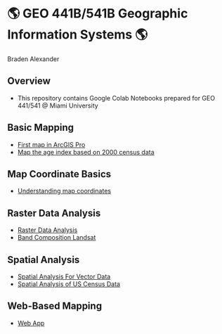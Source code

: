 # :earth_americas: GEO 441B/541B Geographic Information Systems :earth_americas:

Braden Alexander

## Overview
- This repository contains Google Colab Notebooks prepared for GEO 441/541 @ Miami University

## Basic Mapping

- [First map in ArcGIS Pro](https://github.com/FactoryReset51/gis-project-portfolio-geo441-541b/blob/main/basic-mapping/first_arc_gis_map_b.ipynb)
- [Map the age index based on 2000 census data](https://github.com/FactoryReset51/gis-project-portfolio-geo441-541b/blob/main/basic-mapping/age_index_mapping.ipynb)

## Map Coordinate Basics

- [Understanding map coordinates](https://github.com/FactoryReset51/gis-project-portfolio-geo441-541b/blob/main/map-coordinate-basics/understanding_coordinates.ipynb)


## Raster Data Analysis
- [Raster Data Analysis](https://github.com/FactoryReset51/gis-project-portfolio-geo441-541b/blob/main/raster-data-analysis/RasterDataAnalysis.ipynb)
- [Band Composition Landsat](https://github.com/FactoryReset51/gis-project-portfolio-geo441-541b/blob/main/raster-data-analysis/band_composition_for_landsat.ipynb)

## Spatial Analysis
- [Spatial Analysis For Vector Data](https://github.com/FactoryReset51/gis-project-portfolio-geo441-541b/blob/main/SpatialAnalysis/SpatialAnalysis_for_VectorData.ipynb)
- [Spatial Analysis of US Census Data](https://github.com/FactoryReset51/gis-project-portfolio-geo441-541b/blob/main/SpatialAnalysis/US_Census_Data_Spatial_Analysis.ipynb)

## Web-Based Mapping
- [Web App](https://miamioh.maps.arcgis.com/apps/instant/sidebar/index.html?appid=206dc097fae04c55bf8cdc6dfdd932da)
